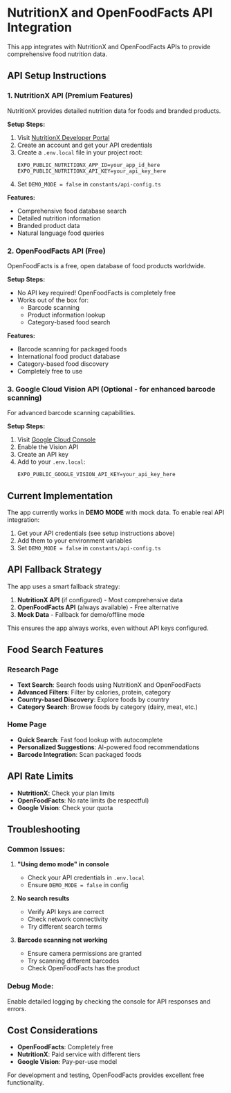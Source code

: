 # NutritionX and OpenFoodFacts API Integration

This app integrates with NutritionX and OpenFoodFacts APIs to provide comprehensive food nutrition data.

## API Setup Instructions

### 1. NutritionX API (Premium Features)

NutritionX provides detailed nutrition data for foods and branded products.

**Setup Steps:**
1. Visit [NutritionX Developer Portal](https://developer.nutritionix.com/)
2. Create an account and get your API credentials
3. Create a `.env.local` file in your project root:
   ```
   EXPO_PUBLIC_NUTRITIONX_APP_ID=your_app_id_here
   EXPO_PUBLIC_NUTRITIONX_API_KEY=your_api_key_here
   ```
4. Set `DEMO_MODE = false` in `constants/api-config.ts`

**Features:**
- Comprehensive food database search
- Detailed nutrition information
- Branded product data
- Natural language food queries

### 2. OpenFoodFacts API (Free)

OpenFoodFacts is a free, open database of food products worldwide.

**Setup Steps:**
- No API key required! OpenFoodFacts is completely free
- Works out of the box for:
  - Barcode scanning
  - Product information lookup
  - Category-based food search

**Features:**
- Barcode scanning for packaged foods
- International food product database
- Category-based food discovery
- Completely free to use

### 3. Google Cloud Vision API (Optional - for enhanced barcode scanning)

For advanced barcode scanning capabilities.

**Setup Steps:**
1. Visit [Google Cloud Console](https://console.cloud.google.com/)
2. Enable the Vision API
3. Create an API key
4. Add to your `.env.local`:
   ```
   EXPO_PUBLIC_GOOGLE_VISION_API_KEY=your_api_key_here
   ```

## Current Implementation

The app currently works in **DEMO MODE** with mock data. To enable real API integration:

1. Get your API credentials (see setup instructions above)
2. Add them to your environment variables
3. Set `DEMO_MODE = false` in `constants/api-config.ts`

## API Fallback Strategy

The app uses a smart fallback strategy:

1. **NutritionX API** (if configured) - Most comprehensive data
2. **OpenFoodFacts API** (always available) - Free alternative
3. **Mock Data** - Fallback for demo/offline mode

This ensures the app always works, even without API keys configured.

## Food Search Features

### Research Page
- **Text Search**: Search foods using NutritionX and OpenFoodFacts
- **Advanced Filters**: Filter by calories, protein, category
- **Country-based Discovery**: Explore foods by country
- **Category Search**: Browse foods by category (dairy, meat, etc.)

### Home Page
- **Quick Search**: Fast food lookup with autocomplete
- **Personalized Suggestions**: AI-powered food recommendations
- **Barcode Integration**: Scan packaged foods

## API Rate Limits

- **NutritionX**: Check your plan limits
- **OpenFoodFacts**: No rate limits (be respectful)
- **Google Vision**: Check your quota

## Troubleshooting

### Common Issues:

1. **"Using demo mode" in console**
   - Check your API credentials in `.env.local`
   - Ensure `DEMO_MODE = false` in config

2. **No search results**
   - Verify API keys are correct
   - Check network connectivity
   - Try different search terms

3. **Barcode scanning not working**
   - Ensure camera permissions are granted
   - Try scanning different barcodes
   - Check OpenFoodFacts has the product

### Debug Mode:
Enable detailed logging by checking the console for API responses and errors.

## Cost Considerations

- **OpenFoodFacts**: Completely free
- **NutritionX**: Paid service with different tiers
- **Google Vision**: Pay-per-use model

For development and testing, OpenFoodFacts provides excellent free functionality.